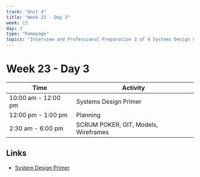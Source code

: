 ```yaml
---
track: "Unit 4"
title: "Week 23 - Day 3"
week: 23
day: 3
type: "homepage"
topics: "Interview and Professional Preparation 3 of 4 Systems Design & Group Project & Capstone Kickoff"
---
```


# Week 23 - Day 3
| Time  | Activity |
| ----- | ------ |
| 10:00 am - 12:00 pm | Systems Design Primer |
| 12:00 pm - 1:00 pm | Planning |
| 2:30 am - 6:00 pm | SCRUM POKER, GIT, Models, Wireframes |
## Links
- [System Design Primer](/unit4/week-23/day-3/slides)

